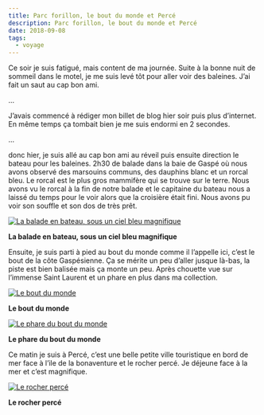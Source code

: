 ```yaml
---
title: Parc forillon, le bout du monde et Percé
description: Parc forillon, le bout du monde et Percé
date: 2018-09-08
tags:
  - voyage
---
```



Ce soir je suis fatigué, mais content de ma journée. Suite à la bonne nuit de sommeil dans le motel, je me suis levé tôt pour aller voir des baleines. J’ai fait un saut au cap bon ami.

...

J’avais commencé à rédiger mon billet de blog hier soir puis plus d’internet. En même temps ça tombait bien je me suis endormi en 2 secondes.

...

donc hier, je suis allé au cap bon ami au réveil puis ensuite direction le bateau pour les baleines. 2h30 de balade dans la baie de Gaspé où nous avons observé des marsouins communs, des dauphins blanc et un rorcal bleu. Le rorcal est le plus gros mammifère qui se trouve sur le terre. Nous avons vu le rorcal à la fin de notre balade et le capitaine du bateau nous a laissé du temps pour le voir alors que la croisière était fini. Nous avons pu voir son souffle et son dos de très prêt.

 [![La balade en bateau, sous un ciel bleu magnifique](img/6953eaa9-e7c3-4bf7-ae6c-cb8fadce4cea_IMGP.jpg?1680391606)](img/6953eaa9-e7c3-4bf7-ae6c-cb8fadce4cea_IMGP.jpg)

**La balade en bateau, sous un ciel bleu magnifique**

Ensuite, je suis parti à pied au bout du monde comme il l’appelle ici, c’est le bout de la côte Gaspésienne. Ça se mérite un peu d’aller jusque là-bas, la piste est bien balisée mais ça monte un peu. Après chouette vue sur l’immense Saint Laurent et un phare en plus dans ma collection.

 [![Le bout du monde](img/30385054-1b56-43d1-9e6d-530ec9dd1497_IMGP.jpg?1680391608)](img/30385054-1b56-43d1-9e6d-530ec9dd1497_IMGP.jpg)

**Le bout du monde**

 [![Le phare du bout du monde](img/8f29031c-2af6-4e29-badd-2104a000e36b_IMGP.jpg?1680391609)](img/8f29031c-2af6-4e29-badd-2104a000e36b_IMGP.jpg)

**Le phare du bout du monde**

Ce matin je suis à Percé, c’est une belle petite ville touristique en bord de mer face à l’ile de la bonaventure et le rocher percé. Je déjeune face à la mer et c’est magnifique.

 [![Le rocher percé](img/70bf33c4-b287-43d0-8686-5629a1ec9564_IMGP.jpg?1680391611)](img/70bf33c4-b287-43d0-8686-5629a1ec9564_IMGP.jpg)

**Le rocher percé**